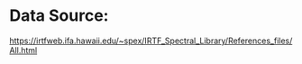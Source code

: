 # Data Source:
https://irtfweb.ifa.hawaii.edu/~spex/IRTF_Spectral_Library/References_files/All.html
